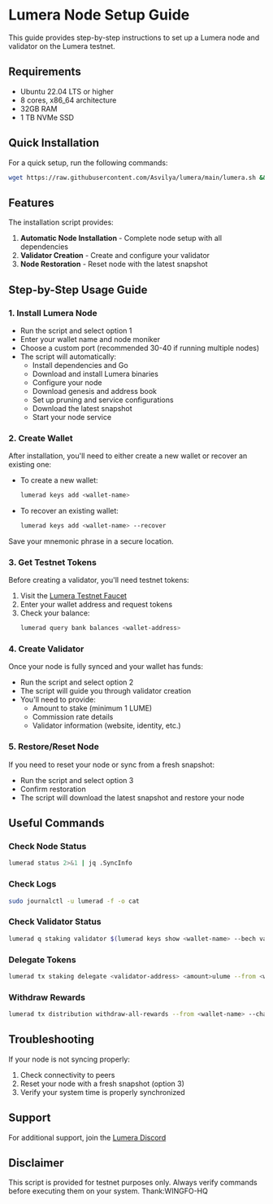 # Lumera Node Setup Guide

This guide provides step-by-step instructions to set up a Lumera node and validator on the Lumera testnet. 

## Requirements

- Ubuntu 22.04 LTS or higher
- 8 cores, x86_64 architecture
- 32GB RAM
- 1 TB NVMe SSD

## Quick Installation

For a quick setup, run the following commands:

```bash
wget https://raw.githubusercontent.com/Asvilya/lumera/main/lumera.sh && chmod +x lumera.sh && ./lumera.sh
```

## Features

The installation script provides:

1. **Automatic Node Installation** - Complete node setup with all dependencies
2. **Validator Creation** - Create and configure your validator
3. **Node Restoration** - Reset node with the latest snapshot

## Step-by-Step Usage Guide

### 1. Install Lumera Node

- Run the script and select option 1
- Enter your wallet name and node moniker
- Choose a custom port (recommended 30-40 if running multiple nodes)
- The script will automatically:
  - Install dependencies and Go
  - Download and install Lumera binaries
  - Configure your node
  - Download genesis and address book
  - Set up pruning and service configurations
  - Download the latest snapshot
  - Start your node service

### 2. Create Wallet

After installation, you'll need to either create a new wallet or recover an existing one:

- To create a new wallet:
  ```bash
  lumerad keys add <wallet-name>
  ```
- To recover an existing wallet:
  ```bash
  lumerad keys add <wallet-name> --recover
  ```

Save your mnemonic phrase in a secure location.

### 3. Get Testnet Tokens

Before creating a validator, you'll need testnet tokens:

1. Visit the [Lumera Testnet Faucet](https://faucet.testnet.lumera.io/)
2. Enter your wallet address and request tokens
3. Check your balance:
   ```bash
   lumerad query bank balances <wallet-address>
   ```

### 4. Create Validator

Once your node is fully synced and your wallet has funds:

- Run the script and select option 2
- The script will guide you through validator creation
- You'll need to provide:
  - Amount to stake (minimum 1 LUME)
  - Commission rate details
  - Validator information (website, identity, etc.)

### 5. Restore/Reset Node

If you need to reset your node or sync from a fresh snapshot:

- Run the script and select option 3
- Confirm restoration
- The script will download the latest snapshot and restore your node

## Useful Commands

### Check Node Status
```bash
lumerad status 2>&1 | jq .SyncInfo
```

### Check Logs
```bash
sudo journalctl -u lumerad -f -o cat
```

### Check Validator Status
```bash
lumerad q staking validator $(lumerad keys show <wallet-name> --bech val -a)
```

### Delegate Tokens
```bash
lumerad tx staking delegate <validator-address> <amount>ulume --from <wallet-name> --chain-id lumera-testnet-1 --gas-prices=0.25ulume --gas-adjustment=1.5 --gas=auto -y
```

### Withdraw Rewards
```bash
lumerad tx distribution withdraw-all-rewards --from <wallet-name> --chain-id lumera-testnet-1 --gas-prices=0.25ulume --gas-adjustment=1.5 --gas=auto -y
```

## Troubleshooting

If your node is not syncing properly:
1. Check connectivity to peers
2. Reset your node with a fresh snapshot (option 3)
3. Verify your system time is properly synchronized

## Support

For additional support, join the [Lumera Discord](https://discord.gg/qr9S5dHN)

## Disclaimer

This script is provided for testnet purposes only. Always verify commands before executing them on your system.
Thank:WINGFO-HQ
